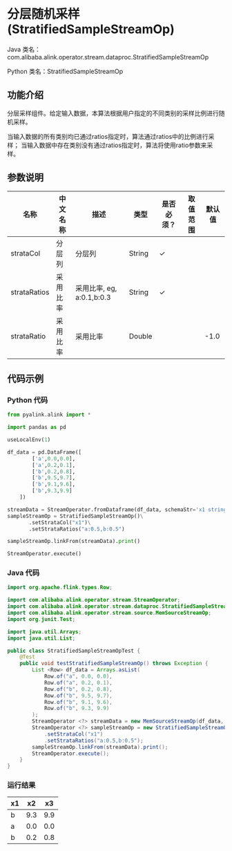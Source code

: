 # 分层随机采样 (StratifiedSampleStreamOp)
Java 类名：com.alibaba.alink.operator.stream.dataproc.StratifiedSampleStreamOp

Python 类名：StratifiedSampleStreamOp


## 功能介绍
分层采样组件。给定输入数据，本算法根据用户指定的不同类别的采样比例进行随机采样。

当输入数据的所有类别均已通过ratios指定时，算法通过ratios中的比例进行采样； 当输入数据中存在类别没有通过ratios指定时，算法将使用ratio参数来采样。

## 参数说明

| 名称 | 中文名称 | 描述 | 类型 | 是否必须？ | 取值范围 | 默认值 |
| --- | --- | --- | --- | --- | --- | --- |
| strataCol | 分层列 | 分层列 | String | ✓ |  |  |
| strataRatios | 采用比率 | 采用比率, eg, a:0.1,b:0.3 | String | ✓ |  |  |
| strataRatio | 采用比率 | 采用比率 | Double |  |  | -1.0 |


## 代码示例
### Python 代码
```python
from pyalink.alink import *

import pandas as pd

useLocalEnv(1)

df_data = pd.DataFrame([
        ['a',0.0,0.0],
        ['a',0.2,0.1],
        ['b',0.2,0.8],
        ['b',9.5,9.7],
        ['b',9.1,9.6],
        ['b',9.3,9.9]
    ])

streamData = StreamOperator.fromDataframe(df_data, schemaStr='x1 string, x2 double, x3 double')
sampleStreamOp = StratifiedSampleStreamOp()\
       .setStrataCol("x1")\
       .setStrataRatios("a:0.5,b:0.5")

sampleStreamOp.linkFrom(streamData).print()

StreamOperator.execute()
```
### Java 代码
```java
import org.apache.flink.types.Row;

import com.alibaba.alink.operator.stream.StreamOperator;
import com.alibaba.alink.operator.stream.dataproc.StratifiedSampleStreamOp;
import com.alibaba.alink.operator.stream.source.MemSourceStreamOp;
import org.junit.Test;

import java.util.Arrays;
import java.util.List;

public class StratifiedSampleStreamOpTest {
	@Test
	public void testStratifiedSampleStreamOp() throws Exception {
		List <Row> df_data = Arrays.asList(
			Row.of("a", 0.0, 0.0),
			Row.of("a", 0.2, 0.1),
			Row.of("b", 0.2, 0.8),
			Row.of("b", 9.5, 9.7),
			Row.of("b", 9.1, 9.6),
			Row.of("b", 9.3, 9.9)
		);
		StreamOperator <?> streamData = new MemSourceStreamOp(df_data, "x1 string, x2 double, x3 double");
		StreamOperator <?> sampleStreamOp = new StratifiedSampleStreamOp()
			.setStrataCol("x1")
			.setStrataRatios("a:0.5,b:0.5");
		sampleStreamOp.linkFrom(streamData).print();
		StreamOperator.execute();
	}
}
```
### 运行结果

x1|x2|x3
---|---|---
b|9.3|9.9
a|0.0|0.0
b|0.2|0.8


